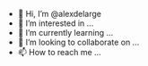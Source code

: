 - 👋 Hi, I’m @alexdelarge
- 👀 I’m interested in ...
- 🌱 I’m currently learning ...
- 💞️ I’m looking to collaborate on ...
- 📫 How to reach me ...

<!---
alexdelarge/alexdelarge is a ✨ special ✨ repository because its `README.md` (this file) appears on your GitHub profile.
You can click the Preview link to take a look at your changes.
--->
